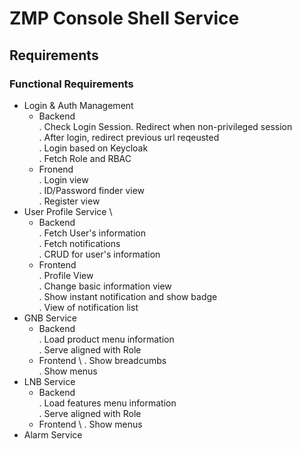 # ZMP Console Shell Service

## Requirements

### Functional Requirements

- Login & Auth Management
  - Backend \
    . Check Login Session. Redirect when non-privileged session \
    . After login, redirect previous url reqeusted \
    . Login based on Keycloak \
    . Fetch Role and RBAC
  - Fronend \
    . Login view \
    . ID/Password finder view \
    . Register view
- User Profile Service \
  - Backend \
    . Fetch User's information \
    . Fetch notifications \
    . CRUD for user's information
  - Frontend \
    . Profile View \
    . Change basic information view \
    . Show instant notification and show badge \
    . View of notification list
- GNB Service
  - Backend \
    . Load product menu information \
    . Serve aligned with Role
  - Frontend \ 
    . Show breadcumbs \
    . Show menus
- LNB Service
  - Backend \
    . Load features menu information \
    . Serve aligned with Role
  - Frontend \ 
    . Show menus 
- Alarm Service